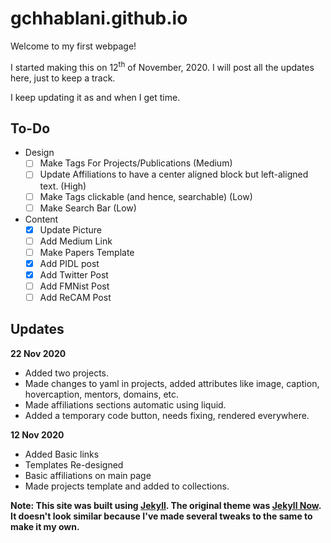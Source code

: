 # gchhablani.github.io
Welcome to my first webpage!

I started making this on 12<sup>th</sup> of November, 2020. I will post all the updates here, just to keep a track.

I keep updating it as and when I get time.

##

## To-Do
- Design
  - [ ] Make Tags For Projects/Publications (Medium)
  - [ ] Update Affiliations to have a center aligned block but left-aligned text. (High)
  - [ ] Make Tags clickable (and hence, searchable) (Low)
  - [ ] Make Search Bar (Low)
- Content
  - [x] Update Picture
  - [ ] Add Medium Link
  - [ ] Make Papers Template
  - [x] Add PIDL post
  - [x] Add Twitter Post
  - [ ] Add FMNist Post
  - [ ] Add ReCAM Post

## Updates
**22 Nov 2020**
  - Added two projects.
  - Made changes to yaml in projects, added attributes like image, caption, hovercaption, mentors, domains, etc.
  - Made affiliations sections automatic using liquid.
  - Added a temporary code button, needs fixing, rendered everywhere.

**12 Nov 2020**
  - Added Basic links
  - Templates Re-designed
  - Basic affiliations on main page
  - Made projects template and added to collections.

**Note: This site was built using [Jekyll](https://github.com/jekyll/jekyll). The original theme was [Jekyll Now](http://www.jekyllnow.com/). It doesn't look similar because I've made several tweaks to the same to make it my own.**
